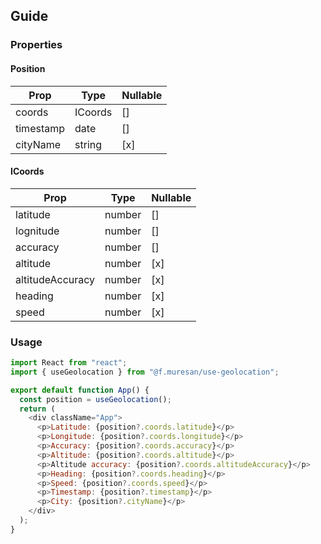 ## Guide

### Properties
#### Position
| Prop      | Type    | Nullable |
|-----------|---------|----------|
| coords    | ICoords | []       |
| timestamp | date    | []       |
| cityName  | string  | [x]      |

#### ICoords
| Prop             | Type    | Nullable |
|------------------|---------|----------|
| latitude         | number | []       |
| lognitude        | number | []       |
| accuracy         | number | []      |
| altitude         | number | [x]      |
| altitudeAccuracy | number | [x]      |
| heading          | number | [x]      |
| speed            | number | [x]      |

### Usage
```js
import React from "react";
import { useGeolocation } from "@f.muresan/use-geolocation";

export default function App() {
  const position = useGeolocation();
  return (
    <div className="App">
      <p>Latitude: {position?.coords.latitude}</p>
      <p>Longitude: {position?.coords.longitude}</p>
      <p>Accuracy: {position?.coords.accuracy}</p>
      <p>Altitude: {position?.coords.altitude}</p>
      <p>Altitude accuracy: {position?.coords.altitudeAccuracy}</p>
      <p>Heading: {position?.coords.heading}</p>
      <p>Speed: {position?.coords.speed}</p>
      <p>Timestamp: {position?.timestamp}</p>
      <p>City: {position?.cityName}</p>
    </div>
  );
}
```
